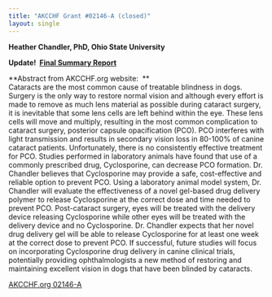 ```yaml
---
title: "AKCCHF Grant #02146-A (closed)"
layout: single
---
```


**Heather Chandler, PhD, Ohio State University**

**Update!  [Final Summary Report](</files/AKCCHF 02146-A FINAL Summary.pdf>)**

**Abstract from AKCCHF.org website:  **\
Cataracts are the most common cause of treatable blindness in dogs.
Surgery is the only way to restore normal vision and although every
effort is made to remove as much lens material as possible during
cataract surgery, it is inevitable that some lens cells are left behind
within the eye. These lens cells will move and multiply, resulting in
the most common complication to cataract surgery, posterior capsule
opacification (PCO). PCO interferes with light transmission and results
in secondary vision loss in 80-100% of canine cataract patients.
Unfortunately, there is no consistently effective treatment for PCO.
Studies performed in laboratory animals have found that use of a
commonly prescribed drug, Cyclosporine, can decrease PCO formation. Dr.
Chandler believes that Cyclosporine may provide a safe, cost-effective
and reliable option to prevent PCO. Using a laboratory animal model
system, Dr. Chandler will evaluate the effectiveness of a novel
gel-based drug delivery polymer to release Cyclosporine at the correct
dose and time needed to prevent PCO. Post-cataract surgery, eyes will be
treated with the delivery device releasing Cyclosporine while other eyes
will be treated with the delivery device and no Cyclosporine. Dr.
Chandler expects that her novel drug delivery gel will be able to
release Cyclosporine for at least one week at the correct dose to
prevent PCO. If successful, future studies will focus on incorporating
Cyclosporine drug delivery in canine clinical trials, potentially
providing ophthalmologists a new method of restoring and maintaining
excellent vision in dogs that have been blinded by cataracts.

[AKCCHF.org
02146-A](http://www.akcchf.org/research/research-portfolio/2146.html)
